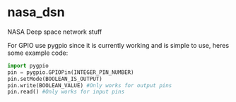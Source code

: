 # nasa_dsn
NASA Deep space network stuff

For GPIO use pygpio since it is currently working and is simple to use, heres some example code:
``` python
import pygpio
pin = pygpio.GPIOPin(INTEGER_PIN_NUMBER)
pin.setMode(BOOLEAN_IS_OUTPUT)
pin.write(BOOLEAN_VALUE) #Only works for output pins
pin.read() #Only works for input pins
```

